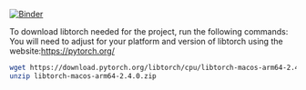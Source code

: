 [![Binder](https://mybinder.org/badge_logo.svg)](https://mybinder.org/v2/gh/hmacdope/MDA_demos/HEAD?labpath=linking_with_a_c_library.ipynb)

To download libtorch needed for the project, run the following commands:
 You will need to adjust for your platform and version of libtorch using the website:https://pytorch.org/
 
```bash
wget https://download.pytorch.org/libtorch/cpu/libtorch-macos-arm64-2.4.0.zip
unzip libtorch-macos-arm64-2.4.0.zip
```

